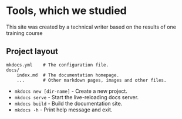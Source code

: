 # Tools, which we studied

This site was created by a technical writer based on the results of one training course



## Project layout

    mkdocs.yml    # The configuration file.
    docs/
        index.md  # The documentation homepage.
        ...       # Other markdown pages, images and other files.

* `mkdocs new [dir-name]` - Create a new project.
* `mkdocs serve` - Start the live-reloading docs server.
* `mkdocs build` - Build the documentation site.
* `mkdocs -h` - Print help message and exit.        
